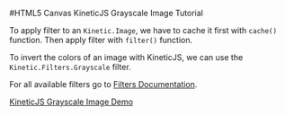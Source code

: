 
#HTML5 Canvas KineticJS Grayscale Image Tutorial

To apply filter to an `Kinetic.Image`, we have to cache it first with `cache()` function. Then apply filter with `filter()` function.

To invert the colors of an image with KineticJS, we can use the
`Kinetic.Filters.Grayscale` filter.

For all available filters go to [Filters Documentation](http://lavrton.github.io/KineticJS/api/Kinetic.Filters.html).

<a class="jsbin-embed" href="http://jsbin.com/jomatu/1/embed?,js,output">KineticJS Grayscale Image Demo</a><script src="http://static.jsbin.com/js/embed.js"></script>